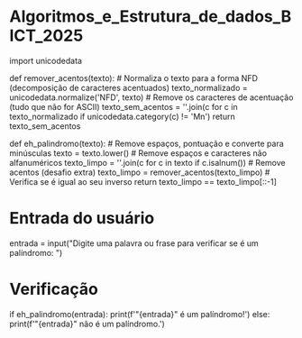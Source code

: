 # Algoritmos_e_Estrutura_de_dados_BICT_2025
import unicodedata

def remover_acentos(texto):
    # Normaliza o texto para a forma NFD (decomposição de caracteres acentuados)
    texto_normalizado = unicodedata.normalize('NFD', texto)
    # Remove os caracteres de acentuação (tudo que não for ASCII)
    texto_sem_acentos = ''.join(c for c in texto_normalizado if unicodedata.category(c) != 'Mn')
    return texto_sem_acentos

def eh_palindromo(texto):
    # Remove espaços, pontuação e converte para minúsculas
    texto = texto.lower()
    # Remove espaços e caracteres não alfanuméricos
    texto_limpo = ''.join(c for c in texto if c.isalnum())
    # Remove acentos (desafio extra)
    texto_limpo = remover_acentos(texto_limpo)
    # Verifica se é igual ao seu inverso
    return texto_limpo == texto_limpo[::-1]

# Entrada do usuário
entrada = input("Digite uma palavra ou frase para verificar se é um palíndromo: ")

# Verificação
if eh_palindromo(entrada):
    print(f'"{entrada}" é um palíndromo!')
else:
    print(f'"{entrada}" não é um palíndromo.')
